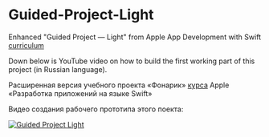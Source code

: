 # Guided-Project-Light

Enhanced "Guided Project — Light" from Apple App Development with Swift [curriculum](https://itunes.apple.com/ru/book/app-development-with-swift/id1219117996?l=en&mt=11)

Down below is YouTube video on how to build the first working part of this project (in Russian language).


Расширенная версия учебного проекта «Фонарик» [курса](https://itunes.apple.com/ru/book/app-development-with-swift/id1219117996?l=en&mt=11) Apple «Разработка приложений на языке Swift»

Видео создания рабочего прототипа этого поекта:

[![Guided Project Light](http://img.youtube.com/vi/9irNCdS__n4/0.jpg)](http://www.youtube.com/watch?v=9irNCdS__n4)
